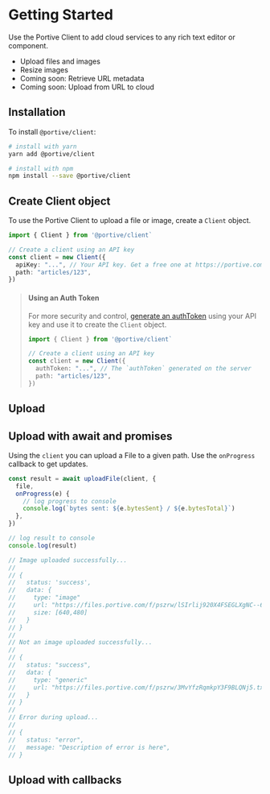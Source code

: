 # Getting Started

Use the Portive Client to add cloud services to any rich text editor or component.

- Upload files and images
- Resize images
- Coming soon: Retrieve URL metadata
- Coming soon: Upload from URL to cloud

## Installation

To install `@portive/client`:

```bash
# install with yarn
yarn add @portive/client

# install with npm
npm install --save @portive/client
```

## Create Client object

To use the Portive Client to upload a file or image, create a `Client` object.

```typescript
import { Client } from '@portive/client`

// Create a client using an API key
const client = new Client({
  apiKey: "...", // Your API key. Get a free one at https://portive.com/
  path: "articles/123",
})
```

> #### Using an Auth Token
>
> For more security and control, [generate an authToken](/docs/auth-token) using your API key and use it to create the `Client` object.
>
> ```typescript
> import { Client } from '@portive/client`
>
> // Create a client using an API key
> const client = new Client({
>   authToken: "...", // The `authToken` generated on the server
>   path: "articles/123",
> })
> ```

## Upload

## Upload with await and promises

Using the `client` you can upload a File to a given path. Use the `onProgress` callback to get updates.

```ts
const result = await uploadFile(client, {
  file,
  onProgress(e) {
    // log progress to console
    console.log(`bytes sent: ${e.bytesSent} / ${e.bytesTotal}`)
  },
})

// log result to console
console.log(result)

// Image uploaded successfully...
//
// {
//   status: 'success',
//   data: {
//     type: "image"
//     url: "https://files.portive.com/f/pszrw/lSIrlij920X4FSEGLXgNC--640x480.jpeg",
//     size: [640,480]
//   }
// }
//
// Not an image uploaded successfully...
//
// {
//   status: "success",
//   data: {
//     type: "generic"
//     url: "https://files.portive.com/f/pszrw/3MvYfzRqmkpY3F9BLQNj5.txt"
//   }
// }
//
// Error during upload...
//
// {
//   status: "error",
//   message: "Description of error is here",
// }
```

## Upload with callbacks
